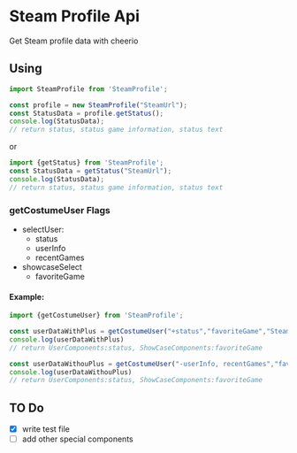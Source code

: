 # Steam Profile Api
Get Steam profile data with cheerio


## Using
```JavaScript
import SteamProfile from 'SteamProfile';

const profile = new SteamProfile("SteamUrl");
const StatusData = profile.getStatus();
console.log(StatusData);
// return status, status game information, status text
```
or
```JavaScript
import {getStatus} from 'SteamProfile';
const StatusData = getStatus("SteamUrl");
console.log(StatusData);
// return status, status game information, status text
```

### getCostumeUser Flags
- selectUser:
  - status
  - userInfo
  - recentGames
- showcaseSelect
  - favoriteGame

#### Example:
```JavaScript
import {getCostumeUser} from 'SteamProfile';

const userDataWithPlus = getCostumeUser("+status","favoriteGame","SteamUrl");
console.log(userDataWithPlus)
// return UserComponents:status, ShowCaseComponents:favoriteGame

const userDataWithouPlus = getCostumeUser("-userInfo, recentGames","favoriteGame","SteamUrl");
console.log(userDataWithouPlus) 
// return UserComponents:status, ShowCaseComponents:favoriteGame
```



## TO Do 
- [x] write test file
- [ ] add other special components
